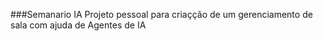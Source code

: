 ###Semanario IA
Projeto pessoal para criaçção de um gerenciamento de sala com ajuda de Agentes de IA
